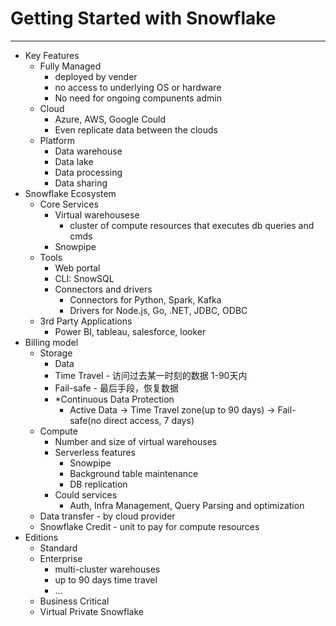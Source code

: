 # Getting Started with Snowflake

----

* Key Features
  * Fully Managed
    * deployed by vender
    * no access to underlying OS or hardware
    * No need for ongoing compunents admin
  * Cloud
    * Azure, AWS, Google Could
    * Even replicate data between the clouds
  * Platform
    * Data warehouse
    * Data lake
    * Data processing
    * Data sharing
* Snowflake Ecosystem
  * Core Services
    * Virtual warehousese
      * cluster of compute resources that executes db queries and cmds
    * Snowpipe
  * Tools
    * Web portal
    * CLI: SnowSQL
    * Connectors and drivers
      * Connectors for Python, Spark, Kafka
      * Drivers for Node.js, Go, .NET, JDBC, ODBC
  * 3rd Party Applications
    * Power BI, tableau, salesforce, looker
* Billing model
  * Storage
    * Data
    * Time Travel - 访问过去某一时刻的数据 1-90天内
    * Fail-safe - 最后手段，恢复数据
    * *Continuous Data Protection
      * Active Data -> Time Travel zone(up to 90 days) -> Fail-safe(no direct access, 7 days)
  * Compute
    * Number and size of virtual warehouses
    * Serverless features
      * Snowpipe
      * Background table maintenance
      * DB replication
    * Could services
      * Auth, Infra Management, Query Parsing and optimization
  * Data transfer - by cloud provider
  * Snowflake Credit - unit to pay for compute resources
* Editions
  * Standard
  * Enterprise
    * multi-cluster warehouses
    * up to 90 days time travel
    * ...
  * Business Critical
  * Virtual Private Snowflake









